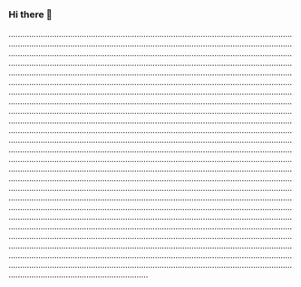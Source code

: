 ### Hi there 👋

.........................................................................................................................................................................................................................................................................................................................................................................................................................................................................................................................................................................................................................................................................................................................................................................................................................................................................................................................................................................................................................................................................................................................................................................................................................................................................................................................................................................................................................................................................................................................................................................................................................................................................................................................................................................................................................................................................................................................................................................................................................................................................................................................................................................................................................................................................................................................................................................................................................................................................................................................................................................................................................................................................................................................................................................................................................................................................................................................................................................................................................................................................................................................................................................................................................................................................................